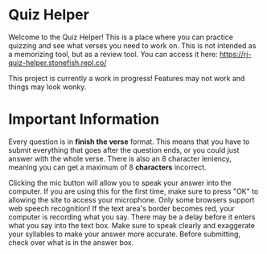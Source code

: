 # Quiz Helper
Welcome to the Quiz Helper! This is a place where you can practice quizzing and see what verses you need to work on. This is not intended as a memorizing tool, but as a review tool. You can access it here: https://rj-quiz-helper.stonefish.repl.co/

This project is currently a work in progress! Features may not work and things may look wonky.

# Important Information
Every question is in **finish the verse** format. This means that you have to submit everything that goes after the question ends, or you could just answer with the whole verse. There is also an 8 character leniency, meaning you can get a maximum of 8 **characters** incorrect. 

Clicking the mic button will allow you to speak your answer into the computer. If you are using this for the first time, make sure to press "OK" to allowing the site to access your microphone. Only some browsers support web speech recognition! If the text area's border becomes red, your computer is recording what you say. There may be a delay before it enters what you say into the text box. Make sure to speak clearly and exaggerate your syllables to make your answer more accurate. Before submitting, check over what is in the answer box.
